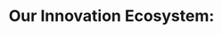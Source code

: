 ---
enable: true
title: "Our Innovation Ecosystem:"
description: ""

# Testimonials
testimonials:
  - avatar: "/images/iqengine.png"
    # name: "ESA"
  - avatar: "/images/yspace.png"
    # name: "YSpace @ York University"
  - avatar: "/images/feddev.png"
    # name: "Feddev"
  # - avatar: "/images/csa.png"
    # name: "CSA"
  - avatar: "/images/esa.png"
    # name: "ESA"
  - avatar: "/images/creativedestructionlab.png"
    # name: "Creative Destruction Lab"
  - avatar: "/images/schulichstartups.png"
    # name: "Schulich Startups"
  - avatar: "/images/venturelab.png"
    # name: "VentureLab"
  - avatar: "/images/startupfest.png"
    # name: "Startupfest"
  - avatar: "/images/oci.png"
    # name: "Oci"
  # - avatar: "/images/ucalgary.png"
  #   # name: "ESA"
  # - avatar: "/images/ettus.png"
  #   # name: "ESA"
  # - avatar: "/images/neu.png"
  #   # name: "ESA"
  # - avatar: "/images/gnuradio.png"
  #   # name: "ESA"

  # - name: "Marvin McKinney"
  #   designation: "Web Designer"
  #   avatar: "/images/avatar-sm.png"
  #   content: "Lorem ipsum dolor sit amet consectetur adipisicing elit. Qui iusto illo molestias, assumenda expedita commodi inventore non itaque molestiae voluptatum dolore, facilis sapiente, repellat veniam."

  # - name: "Marvin McKinney"
  #   designation: "Web Designer"
  #   avatar: "/images/avatar-sm.png"
  #   content: "Lorem ipsum dolor sit amet consectetur adipisicing elit. Qui iusto illo molestias, assumenda expedita commodi inventore non itaque molestiae voluptatum dolore, facilis sapiente, repellat veniam."

# don't create a separate page
_build:
  render: "never"
---